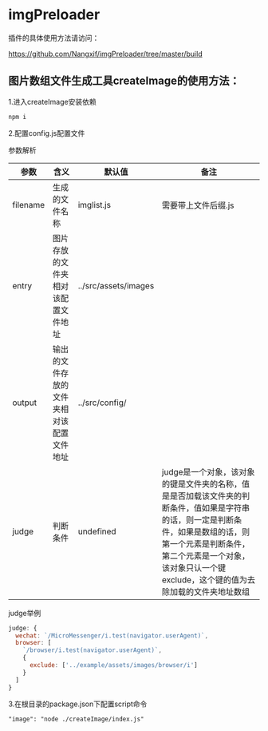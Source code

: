 # imgPreloader

插件的具体使用方法请访问：

https://github.com/Nangxif/imgPreloader/tree/master/build

## 图片数组文件生成工具createImage的使用方法：

1.进入createImage安装依赖

```javascript
npm i
```

2.配置config.js配置文件

参数解析

| 参数     | 含义                                     | 默认值               | 备注                                                         |
| -------- | ---------------------------------------- | -------------------- | ------------------------------------------------------------ |
| filename | 生成的文件名称                           | imglist.js           | 需要带上文件后缀.js                                          |
| entry    | 图片存放的文件夹相对该配置文件地址       | ../src/assets/images |                                                              |
| output   | 输出的文件存放的文件夹相对该配置文件地址 | ../src/config/       |                                                              |
| judge    | 判断条件                                 | undefined            | judge是一个对象，该对象的键是文件夹的名称，值是是否加载该文件夹的判断条件，值如果是字符串的话，则一定是判断条件，如果是数组的话，则第一个元素是判断条件，第二个元素是一个对象，该对象只认一个键exclude，这个键的值为去除加载的文件夹地址数组 |

judge举例

```javascript
judge: {
  wechat: `/MicroMessenger/i.test(navigator.userAgent)`,
  browser: [
    `/browser/i.test(navigator.userAgent)`,
    {
      exclude: ['../example/assets/images/browser/i']
    }
  ]
}
```

3.在根目录的package.json下配置script命令

```
"image": "node ./createImage/index.js"
```


